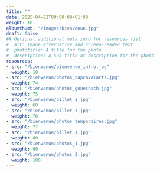 ```yaml
---
title: ""
date: 2025-04-22T00:00:00+01:00
weight: 10
albumthumb: "/images/bienvenue.jpg"
draft: false
## Optional additional meta info for resources list
#  alt: Image alternative and screen-reader text
#  phototitle: A title for the photo
#  description: A sub-title or description for the photo
resources:
- src: "/bienvenue/bienvenue_intro.jpg"
  weight: 10
- src: "/bienvenue/photos_capcavalarts.jpg"
  weight: 74
- src: "/bienvenue/photos_gouesnach.jpg"
  weight: 75 
- src: "/bienvenue/billet_2.jpg"
  weight: 60
- src: "/bienvenue/billet_3.jpg"
  weight: 70
- src: "/bienvenue/photos_temporaires.jpg"
  weight: 77
- src: "/bienvenue/billet_1.jpg"
  weight: 80
- src: "/bienvenue/photos_1.jpg"
  weight: 90
- src: "/bienvenue/photos_2.jpg"
  weight: 100
---
```


